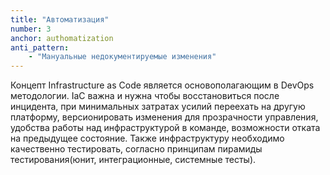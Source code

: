 ```yaml
---
title: "Автоматизация"
number: 3
anchor: authomatization
anti_pattern:
    - "Мануальные недокументируемые изменения"
---
```


Концепт Infrastructure as Code является основополагающим в DevOps методологии. IaC важна и нужна чтобы 
восстановиться после инцидента, при минимальных затратах усилий переехать на другую платформу, версионировать
изменения для прозрачности управления, удобства работы над инфраструктурой в команде, возможности отката на
предыдущее состояние. Также инфраструктуру необходимо качественно тестировать, согласно принципам пирамиды
тестирования(юнит, интеграционные, системные тесты).